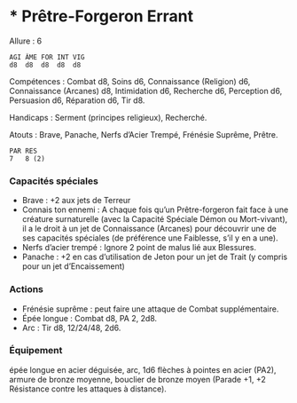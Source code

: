 # * Prêtre-Forgeron Errant

Allure : 6

	AGI	ÂME	FOR	INT	VIG
	d8	d8	d8	d8	d8

Compétences : Combat d8, Soins d6, Connaissance (Religion) d6, Connaissance (Arcanes) d8, Intimidation d6, Recherche d6, Perception d6, Persuasion d6, Réparation d6, Tir d8.

Handicaps : Serment (principes religieux), Recherché.

Atouts : Brave, Panache, Nerfs d’Acier Trempé, Frénésie Suprême, Prêtre.

	PAR	RES
	7	8 (2)

### Capacités spéciales
- Brave : +2 aux jets de Terreur
- Connais ton ennemi : A chaque fois qu’un Prêtre-forgeron fait face à une créature surnaturelle (avec la Capacité Spéciale Démon ou Mort-vivant), il a le droit à un jet de Connaissance (Arcanes) pour découvrir une de ses capacités spéciales (de préférence une Faiblesse, s’il y en a une).
- Nerfs d’acier trempé : Ignore 2 point de malus lié aux Blessures.
- Panache : +2 en cas d’utilisation de Jeton pour un jet de Trait (y compris pour un jet d’Encaissement)

### Actions
- Frénésie suprême : peut faire une attaque de Combat supplémentaire.
- Épée longue : Combat d8, PA 2, 2d8.
- Arc : Tir d8, 12/24/48, 2d6.

### Équipement
épée longue en acier déguisée, arc, 1d6 flèches à pointes en acier (PA2), armure de bronze moyenne, bouclier de bronze moyen (Parade +1, +2 Résistance contre les attaques à distance).

